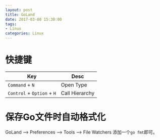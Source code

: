 ```yaml
---
layout: post
title: GoLand
date: 2017-03-08 15:30:00
tags:
- Linux
categories: Linux
---
```


# 快捷键

|            Key                 |                     Desc                                |
| ------------------------------ | ------------------------------------------------------- |
| `Command` + `N`                | Open Type                                               |
| `Control` + `Option` + `H`     | Call Hierarchy                                          |


# 保存Go文件时自动格式化

GoLand --> Preferences -->  Tools --> File Watchers
添加一个`go fmt`即可。




